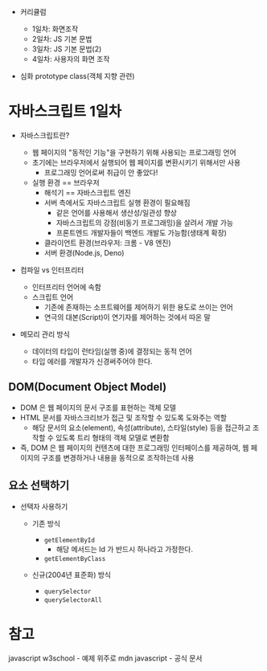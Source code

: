 - 커리큘럼
  - 1일차: 화면조작
  - 2일차: JS 기본 문법
  - 3일차: JS 기본 문법(2)
  - 4일차: 사용자의 화면 조작

- 심화
prototype
class(객체 지향 관련)

# 자바스크립트 1일차

- 자바스크립트란?
  - 웹 페이지의 "동적인 기능"을 구현하기 위해 사용되는 프로그래밍 언어
  - 초기에는 브라우저에서 실행되어 웹 페이지를 변환시키기 위해서만 사용
    - 프로그래밍 언어로써 취급이 안 좋았다!
  - 실행 환경 == 브라우저
    - 해석기 == 자바스크립트 엔진
    - 서버 측에서도 자바스크립트 실행 환경이 필요해짐
      - 같은 언어를 사용해서 생산성/일관성 향상
      - 자바스크립트의 강점(비동기 프로그래밍)을 살려서 개발 가능
      - 프론트엔드 개발자들이 백엔드 개발도 가능함(생태계 확장)
    - 클라이언트 환경(브라우저: 크롬 - V8 엔진)
    - 서버 환경(Node.js, Deno)

- 컴파일 vs 인터프리터
  - 인터프리터 언어에 속함
  - 스크립트 언어
    - 기존에 존재하는 소프트웨어를 제어하기 위한 용도로 쓰이는 언어
    - 연극의 대본(Script)이 연기자를 제어하는 것에서 따온 말

- 메모리 관리 방식
  - 데이터의 타입이 런타임(실행 중)에 결정되는 동적 언어
  - 타입 에러를 개발자가 신경써주어야 한다.

## DOM(Document Object Model)

- DOM 은 웹 페이지의 문서 구조를 표현하는 객체 모델
- HTML 문서를 자바스크리브가 접근 및 조작할 수 있도록 도와주는 역할
  - 해당 문서의 요소(element), 속성(attribute), 스타일(style) 등을 접근하고 조작할 수 있도록 트리 형태의 객체 모델로 변환함
- 즉, DOM 은 웹 페이지의 컨텐츠에 대한 프로그래밍 인터페이스를 제공하여, 웹 페이지의 구조를 변경하거나 내용을 동적으로 조작하는데 사용

## 요소 선택하기
- 선택자 사용하기
  - 기존 방식
    - `getElementById`
      - 해당 메서드는 Id 가 반드시 하나라고 가정한다.
    - `getElementByClass`

  - 신규(2004년 표준화) 방식
    - `querySelector`
    - `querySelectorAll`


# 참고
javascript w3school - 예제 위주로
mdn javascript - 공식 문서